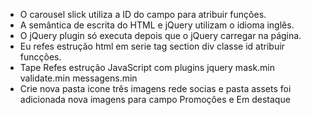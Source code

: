
- O carousel slick utiliza a ID do campo para atribuir funções.
- A semântica de escrita do HTML e jQuery utilizam o idioma inglês.
- O jQuery plugin só executa depois que o jQuery carregar na página.
- Eu refes estrução html em serie tag section div classe id atribuir funcções.
- Tape Refes estrução JavaScript com plugins jquery mask.min validate.min messagens.min
- Crie nova pasta icone três imagens rede socias e pasta assets foi adicionada nova imagens para campo Promoçôes e Em destaque
